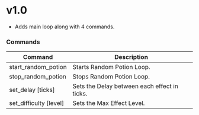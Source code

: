 # v1.0
- Adds main loop along with 4 commands.
### Commands
| Command                | Description                                  |
|------------------------|----------------------------------------------|
| start_random_potion    | Starts Random Potion Loop.                   |
| stop_random_potion     | Stops Random Potion Loop.                    |
| set_delay [ticks]      | Sets the Delay between each effect in ticks. |
| set_difficulty [level] | Sets the Max Effect Level.                   |
